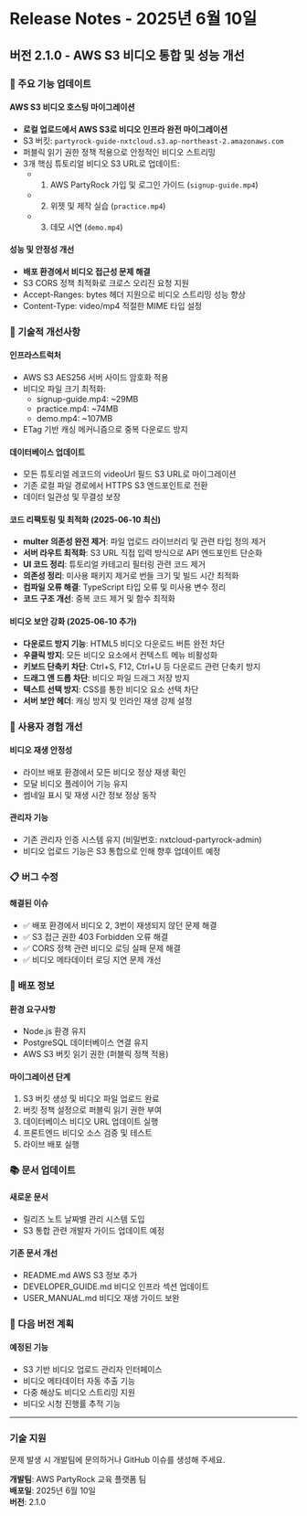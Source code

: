 # Release Notes - 2025년 6월 10일

## 버전 2.1.0 - AWS S3 비디오 통합 및 성능 개선

### 🎥 주요 기능 업데이트

#### AWS S3 비디오 호스팅 마이그레이션
- **로컬 업로드에서 AWS S3로 비디오 인프라 완전 마이그레이션**
- S3 버킷: `partyrock-guide-nxtcloud.s3.ap-northeast-2.amazonaws.com`
- 퍼블릭 읽기 권한 정책 적용으로 안정적인 비디오 스트리밍
- 3개 핵심 튜토리얼 비디오 S3 URL로 업데이트:
  - 1. AWS PartyRock 가입 및 로그인 가이드 (`signup-guide.mp4`)
  - 2. 위젯 및 제작 실습 (`practice.mp4`) 
  - 3. 데모 시연 (`demo.mp4`)

#### 성능 및 안정성 개선
- **배포 환경에서 비디오 접근성 문제 해결**
- S3 CORS 정책 최적화로 크로스 오리진 요청 지원
- Accept-Ranges: bytes 헤더 지원으로 비디오 스트리밍 성능 향상
- Content-Type: video/mp4 적절한 MIME 타입 설정

### 🔧 기술적 개선사항

#### 인프라스트럭처
- AWS S3 AES256 서버 사이드 암호화 적용
- 비디오 파일 크기 최적화:
  - signup-guide.mp4: ~29MB
  - practice.mp4: ~74MB  
  - demo.mp4: ~107MB
- ETag 기반 캐싱 메커니즘으로 중복 다운로드 방지

#### 데이터베이스 업데이트
- 모든 튜토리얼 레코드의 videoUrl 필드 S3 URL로 마이그레이션
- 기존 로컬 파일 경로에서 HTTPS S3 엔드포인트로 전환
- 데이터 일관성 및 무결성 보장

#### 코드 리팩토링 및 최적화 (2025-06-10 최신)
- **multer 의존성 완전 제거**: 파일 업로드 라이브러리 및 관련 타입 정의 제거
- **서버 라우트 최적화**: S3 URL 직접 입력 방식으로 API 엔드포인트 단순화
- **UI 코드 정리**: 튜토리얼 카테고리 필터링 관련 코드 제거
- **의존성 정리**: 미사용 패키지 제거로 번들 크기 및 빌드 시간 최적화
- **컴파일 오류 해결**: TypeScript 타입 오류 및 미사용 변수 정리
- **코드 구조 개선**: 중복 코드 제거 및 함수 최적화

#### 비디오 보안 강화 (2025-06-10 추가)
- **다운로드 방지 기능**: HTML5 비디오 다운로드 버튼 완전 차단
- **우클릭 방지**: 모든 비디오 요소에서 컨텍스트 메뉴 비활성화
- **키보드 단축키 차단**: Ctrl+S, F12, Ctrl+U 등 다운로드 관련 단축키 방지
- **드래그 앤 드롭 차단**: 비디오 파일 드래그 저장 방지
- **텍스트 선택 방지**: CSS를 통한 비디오 요소 선택 차단
- **서버 보안 헤더**: 캐싱 방지 및 인라인 재생 강제 설정

### 🎯 사용자 경험 개선

#### 비디오 재생 안정성
- 라이브 배포 환경에서 모든 비디오 정상 재생 확인
- 모달 비디오 플레이어 기능 유지
- 썸네일 표시 및 재생 시간 정보 정상 동작

#### 관리자 기능
- 기존 관리자 인증 시스템 유지 (비밀번호: nxtcloud-partyrock-admin)
- 비디오 업로드 기능은 S3 통합으로 인해 향후 업데이트 예정

### 📋 버그 수정

#### 해결된 이슈
- ✅ 배포 환경에서 비디오 2, 3번이 재생되지 않던 문제 해결
- ✅ S3 접근 권한 403 Forbidden 오류 해결
- ✅ CORS 정책 관련 비디오 로딩 실패 문제 해결
- ✅ 비디오 메타데이터 로딩 지연 문제 개선

### 🚀 배포 정보

#### 환경 요구사항
- Node.js 환경 유지
- PostgreSQL 데이터베이스 연결 유지  
- AWS S3 버킷 읽기 권한 (퍼블릭 정책 적용)

#### 마이그레이션 단계
1. S3 버킷 생성 및 비디오 파일 업로드 완료
2. 버킷 정책 설정으로 퍼블릭 읽기 권한 부여
3. 데이터베이스 비디오 URL 업데이트 실행
4. 프론트엔드 비디오 소스 검증 및 테스트
5. 라이브 배포 실행

### 📚 문서 업데이트

#### 새로운 문서
- 릴리즈 노트 날짜별 관리 시스템 도입
- S3 통합 관련 개발자 가이드 업데이트 예정

#### 기존 문서 개선
- README.md AWS S3 정보 추가
- DEVELOPER_GUIDE.md 비디오 인프라 섹션 업데이트
- USER_MANUAL.md 비디오 재생 가이드 보완

### 🔄 다음 버전 계획

#### 예정된 기능
- S3 기반 비디오 업로드 관리자 인터페이스
- 비디오 메타데이터 자동 추출 기능
- 다중 해상도 비디오 스트리밍 지원
- 비디오 시청 진행률 추적 기능

---

### 기술 지원
문제 발생 시 개발팀에 문의하거나 GitHub 이슈를 생성해 주세요.

**개발팀**: AWS PartyRock 교육 플랫폼 팀  
**배포일**: 2025년 6월 10일  
**버전**: 2.1.0